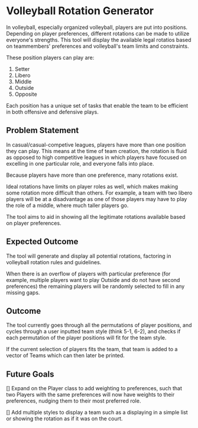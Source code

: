 # Volleyball Rotation Generator
In volleyball, especially organized volleyball, players are put into positions. Depending on player preferences, different rotations can be made to utilize everyone's strengths. This tool will display the available legal rotatios based on teammembers' preferences and volleyball's team limits and constraints.

These position players can play are:
1. Setter
2. Libero
3. Middle
4. Outside
5. Opposite

Each position has a unique set of tasks that enable the team to be efficient in both offensive and defensive plays.


## Problem Statement
In casual/casual-competive leagues, players have more than one position they can play. This means at the time of team creation, the rotation is fluid as opposed to high competitive leagues in which players have focused on excelling in one particular role, and everyone falls into place.

Because players have more than one preference, many rotations exist. 

Ideal rotations have limits on player roles as well, which makes making some rotation more difficult than others. For example, a team with two libero players will be at a disadvantage as one of those players may have to play the role of a middle, where much taller players go.

The tool aims to aid in showing all the legitimate rotations available based on player preferences.

## Expected Outcome
The tool will generate and display all potential rotations, factoring in volleyball rotation rules and guidelines.

When there is an overflow of players with particular preference (for example, multiple players want to play Outside and do not have second preferences) the remaining players will be randomly selected to fill in any missing gaps.

## Outcome 
The tool currently goes through all the permutations of player positions, and cycles through a user inputted team style (think 5-1, 6-2), and checks if each permutation of the player positions will fit for the team style.

If the current selection of players fits the team, that team is added to a vector of Teams which can then later be printed.

## Future Goals
[] Expand on the Player class to add weighting to preferences, such that two Players with the same preferences will now have weights to their preferences, nudging them to their most preferred role.

[] Add multiple styles to display a team such as a displaying in a simple list or showing the rotation as if it was on the court.
